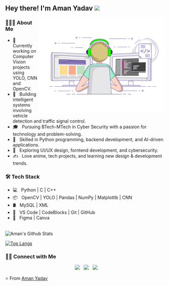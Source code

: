 <h2> Hey there! I'm Aman Yadav <img src="https://github.com/souvikguria98/souvikguria98/blob/master/Hi.gif" width="25"></h2>
<img align="right" alt="GIF" src="https://raw.githubusercontent.com/devSouvik/devSouvik/master/gif3.gif" width="400"/>

<h3> 👨🏻‍💻 About Me </h3>

- 🔭 &nbsp; Currently working on Computer Vision projects using YOLO, CNN and OpenCV.
- 🤖 &nbsp; Building intelligent systems involving vehicle detection and traffic signal control.
- 🎓 &nbsp; Pursuing BTech-MTech in Cyber Security with a passion for technology and problem-solving.
- 💼 &nbsp; Skilled in Python programming, backend development, and AI-driven applications.
- 🌱 &nbsp; Exploring UI/UX design, forntend development, and cybersecurity.
- ✍️ &nbsp; Love anime, tech projects, and learning new design & development trends.

<h3>🛠 Tech Stack</h3>

- 💻 &nbsp; Python | C | C++   
- 📦 &nbsp; OpenCV | YOLO | Pandas | NumPy | Matplotlib | CNN
- 🛢 &nbsp;  MySQL | XML
- 🔧 &nbsp; VS Code | CodeBlocks | Git | GitHub
- 🎨 &nbsp; Figma | Canva

<br>

<img align="center" src="https://github-readme-stats.vercel.app/api?username=AmanIconic&include_all_commits=true&count_private=true&show_icons=true&line_height=20&title_color=7A7ADB&icon_color=2234AE&text_color=D3D3D3&bg_color=0,000000,130F40" alt="Aman's Github Stats">

</br>

[![Top Langs](https://github-readme-stats.vercel.app/api/top-langs/?username=AmanIconic&layout=compact&text_color=daf7dc&bg_color=151515)](https://github.com/AmanIconic/github-readme-stats)

<h3> 🤝🏻 Connect with Me </h3>

<p align="center">
&nbsp; <a href="https://www.instagram.com/aman.yadavv09?igsh=MXFybDAydmlwdjFzbw==" target="_blank" rel="noopener noreferrer"><img src="https://img.icons8.com/plasticine/100/000000/instagram-new.png" width="50" /></a>  
&nbsp; <a href="https://www.linkedin.com/in/aman-yadav-0a3482324/" target="_blank" rel="noopener noreferrer"><img src="https://img.icons8.com/plasticine/100/000000/linkedin.png" width="50" /></a>
&nbsp; <a href="mailto:ay037170@gmail.com" target="_blank" rel="noopener noreferrer"><img src="https://img.icons8.com/plasticine/100/000000/gmail.png"  width="50" /></a>
</p>

⭐️ From [Aman Yadav](https://github.com/AmanIconic)
